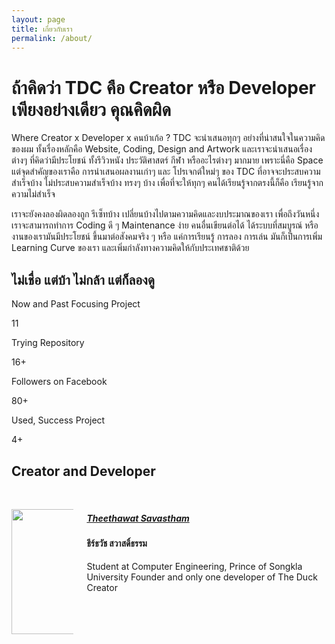 ```yaml
---
layout: page
title: เกี่ยวกับเรา
permalink: /about/
---
```


# ถ้าคิดว่า TDC คือ Creator หรือ Developer เพียงอย่างเดียว คุณคิดผิด

Where Creator x Developer x คนบ้าเก้อ ? TDC จะนำเสนอทุกๆ
อย่างที่น่าสนใจในความคิดของผม ทั้งเรื่องหลักคือ Website, Coding,
Design and Artwork และเราจะนำเสนอเรื่องต่างๆ ที่คิดว่ามีประโยชน์
ทั้งรีวิวหนัง ประวัติศาสตร์ กีฬา หรืออะไรต่างๆ มากมาย เพราะนี่คือ
Space แต่จุดสำคัญของเราคือ การนำเสนอผลงานเก่าๆ และ โปรเจกต์ใหม่ๆ ของ
TDC ที่อาจจะประสบความสำเร็จบ้าง ไม่ประสบความสำเร็จบ้าง ทรงๆ บ้าง
เพื่อที่จะให้ทุกๆ คนได้เรียนรู้จากตรงนี้ก็คือ เรียนรู้จากความไม่สำเร็จ

เราจะยังคงลองผิดลองถูก รีเซ็ทบ้าง
เปลี่ยนบ้างไปตามความคิดและงบประมาณของเรา เพื่อถึงวันหนึ่ง
เราจะสามารถทำการ Coding ดี ๆ Maintenance ง่าย คนอื่นเขียนต่อได้
ได้ระบบที่สมบูรณ์ หรืองานของเรามันมีประโยชน์ ขึ้นมาต่อสังคมจริง ๆ หรือ
แค่การเรียนรู้ การลอง การเล่น มันก็เป็นการเพิ่ม Learning Curve ของเรา
และเพิ่มกำลังทางความคิดให้กับประเทศชาติด้วย

## ไม่เชื่อ แต่บ้า ไม่กล้า แต่ก็ลองดู

<nav class="level">
        <div class="level-item has-text-centered">
          <div>
            <p class="heading">Now and Past Focusing Project</p>
            <p class="title">11</p>
          </div>
        </div>
        <div class="level-item has-text-centered">
          <div>
            <p class="heading">Trying Repository</p>
            <p class="title">16+</p>
          </div>
        </div>
        <div class="level-item has-text-centered">
          <div>
            <p class="heading">Followers on Facebook</p>
            <p class="title">80+</p>
          </div>
        </div>
        <div class="level-item has-text-centered">
          <div>
            <p class="heading">Used, Success Project</p>
            <p class="title">4+</p>
          </div>
        </div>
      </nav>

## Creator and Developer

<br/>

<div class="is-medium">       
 <div class="columns">
          <div class="column is-6">
            <div class="card">
              <div class="card-body">
                <div class="columns">
                  <div class="column">
                    <img
                      style="height: 200px; padding-top: 1em;"
                      src="../assets/profile/tin.jpg"
                      class="image piccenter"
                    />
                  </div>
                  <div class="column mobile-acenter">
                    <h5 class="title is-4 kanit">
                      <a href="theethawat.html"> Theethawat Savastham</a>
                    </h5>
                    <h4 class="subtitle is-5 kanitlight">
                      ธีร์ธวัช สวาสดิ์ธรรม
                    </h4>
                    <p class="content">
                      Student at Computer Engineering, Prince of Songkla
                      University Founder and only one developer of The Duck
                      Creator
                    </p>
                  </div>
                </div>
              </div>
            </div>
          </div>
        </div>
      </div>
